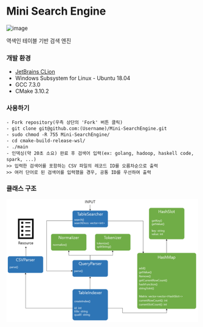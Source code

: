 # Mini Search Engine
<img src="https://img.shields.io/badge/version-0.1.0-blue.svg" alt="image" />

역색인 테이블 기반 검색 엔진

### 개발 환경
* [JetBrains CLion](https://www.jetbrains.com/clion/?fromMenu)
* Windows Subsystem for Linux - Ubuntu 18.04
* GCC 7.3.0
* CMake 3.10.2

### 사용하기
```
- Fork repository(우측 상단의 'Fork' 버튼 클릭)
- git clone git@github.com:(Username)/Mini-SearchEngine.git
- sudo chmod -R 755 Mini-SearchEngine/
- cd cmake-build-release-wsl/
- ./main
- 인덱싱(약 20초 소요) 완료 후 검색어 입력(ex: golang, hadoop, haskell code, spark, ...)
>> 입력한 검색어를 포함하는 CSV 파일의 레코드 ID를 오름차순으로 출력
>> 여러 단어로 된 검색어를 입력했을 경우, 공통 ID를 우선하여 출력
```

### 클래스 구조
![alt text](resources/arch.png)
